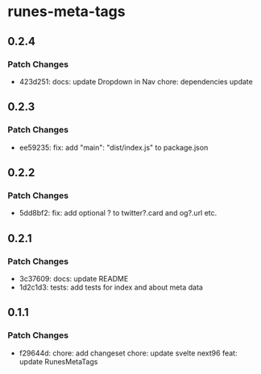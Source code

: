 # runes-meta-tags

## 0.2.4

### Patch Changes

- 423d251: docs: update Dropdown in Nav
  chore: dependencies update

## 0.2.3

### Patch Changes

- ee59235: fix: add "main": "dist/index.js" to package.json

## 0.2.2

### Patch Changes

- 5dd8bf2: fix: add optional ? to twitter?.card and og?.url etc.

## 0.2.1

### Patch Changes

- 3c37609: docs: update README
- 1d2c1d3: tests: add tests for index and about meta data

## 0.1.1

### Patch Changes

- f29644d: chore: add changeset
  chore: update svelte next96
  feat: update RunesMetaTags
